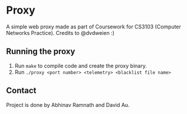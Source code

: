 # Proxy
A simple web proxy made as part of Coursework for CS3103 (Computer Networks
Practice). Credits to @dvdweien :)

## Running the proxy

1. Run `make` to compile code and create the proxy binary.
2. Run `./proxy <port number> <telemetry> <blacklist file name>`

## Contact
Project is done by Abhinav Ramnath and David Au.

